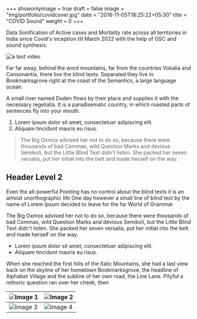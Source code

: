 +++
showonlyimage = true
draft = false
image = "img/portfolio/covidcover.jpg"
date = "2016-11-05T18:25:22+05:30"
title = "COVID Sound"
weight = 0
+++

Data Sonification of Active cases and Mortality rate across all territories in India since Covid's inception till March 2022 with the help of OSC and sound synthesis.

![a test video](https://drive.google.com/file/d/1ekcyFgSmgtehrijYU92lNigbaqTi1FMU/view?usp=sharing)
<!--more-->

Far far away, behind the word mountains, far from the countries Vokalia and Consonantia, there live the blind texts. Separated they live in Bookmarksgrove right at the coast of the Semantics, a large language ocean.

A small river named Duden flows by their place and supplies it with the necessary regelialia. It is a paradisematic country, in which roasted parts of sentences fly into your mouth.

1. Lorem ipsum dolor sit amet, consectetuer adipiscing elit.
2. Aliquam tincidunt mauris eu risus.

> The Big Oxmox advised her not to do so, because there were thousands of bad Commas, wild Question Marks and devious Semikoli, but the Little Blind Text didn't listen. She packed her seven versalia, put her initial into the belt and made herself on the way.

## Header Level 2

Even the all-powerful Pointing has no control about the blind texts it is an almost unorthographic life One day however a small line of blind text by the name of Lorem Ipsum decided to leave for the far World of Grammar.

The Big Oxmox advised her not to do so, because there were thousands of bad Commas, wild Question Marks and devious Semikoli, but the Little Blind Text didn't listen. She packed her seven versalia, put her initial into the belt and made herself on the way.

* Lorem ipsum dolor sit amet, consectetuer adipiscing elit.
* Aliquam tincidunt mauris eu risus.

When she reached the first hills of the Italic Mountains, she had a last view back on the skyline of her hometown Bookmarksgrove, the headline of Alphabet Village and the subline of her own road, the Line Lane. Pityful a rethoric question ran over her cheek, then

<!-- Image Grid using Markdown -->
| ![Image 1](/img/portfolio/about.jpg) | ![Image 2](/img/portfolio/levicvr.png) |
|---------------------------------------|---------------------------------------|
| ![Image 3](/img/portfolio/levicvr.png) | ![Image 4](/img/portfolio/levicvr.png) |
